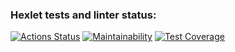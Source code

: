 ### Hexlet tests and linter status:
[![Actions Status](https://github.com/Malcom1986/java-project-lvl4/workflows/hexlet-check/badge.svg)](https://github.com/Malcom1986/java-project-lvl4/actions)
[![Maintainability](https://api.codeclimate.com/v1/badges/404cf621575976c3cc69/maintainability)](https://codeclimate.com/github/Malcom1986/java-project-lvl4/maintainability)
[![Test Coverage](https://api.codeclimate.com/v1/badges/404cf621575976c3cc69/test_coverage)](https://codeclimate.com/github/Malcom1986/java-project-lvl4/test_coverage)